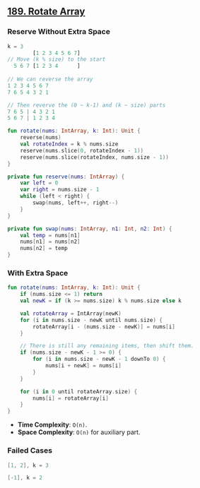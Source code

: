 ## [189. Rotate Array](https://leetcode.com/problems/rotate-array/)

### Reserve Without Extra Space
```js
k = 3
        [1 2 3 4 5 6 7]
// Move (k % size) to the start
  5 6 7 [1 2 3 4      ]
  
// We can reverse the array
1 2 3 4 5 6 7
7 6 5 4 3 2 1

// Then reverve the (0 ~ k-1) and (k ~ size) parts
7 6 5 | 4 3 2 1
5 6 7 | 1 2 3 4
```

```kotlin
fun rotate(nums: IntArray, k: Int): Unit {
    reverse(nums)
    val rotateIndex = k % nums.size
    reserve(nums.slice(0, rotateIndex - 1))
    reserve(nums.slice(rotateIndex, nums.size - 1))
}

private fun reserve(nums: IntArray) {
    var left = 0
    var right = nums.size - 1
    while (left < right) {
        swap(nums, left++, right--)
    }
}

private fun swap(nums: IntArray, n1: Int, n2: Int) {
    val temp = nums[n1]
    nums[n1] = nums[n2]
    nums[n2] = temp
}
```

### With Extra Space
```kotlin
fun rotate(nums: IntArray, k: Int): Unit {
    if (nums.size <= 1) return
    val newK = if (k >= nums.size) k % nums.size else k

    val rotateArray = IntArray(newK)
    for (i in nums.size - newK until nums.size) {
        rotateArray[i - (nums.size - newK)] = nums[i]
    }

    // There is still any remaining items, then shift them.
    if (nums.size - newK - 1 >= 0) {
        for (i in nums.size - newK - 1 downTo 0) {
            nums[i + newK] = nums[i]
        }
    }

    for (i in 0 until rotateArray.size) {
        nums[i] = rotateArray[i]
    }
}
```

* **Time Complexity**: `O(n)`.
* **Space Complexity**: `O(n)` for auxiliary part.

### Failed Cases
```kotlin
[1, 2], k = 3

[-1], k = 2
```